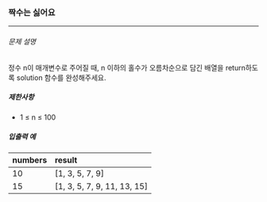 ### 짝수는 싫어요
***

###### 문제 설명

정수 n이 매개변수로 주어질 때, n 이하의 홀수가 오름차순으로 담긴 배열을 return하도록 solution 함수를 완성해주세요.

##### 제한사항
- 1 ≤ n ≤ 100

##### 입출력 예
|numbers|	result|
|:--|:--|
|10|[1, 3, 5, 7, 9]|
|15|	[1, 3, 5, 7, 9, 11, 13, 15]|

